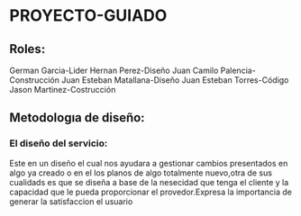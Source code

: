 # PROYECTO-GUIADO
## Roles:
German Garcia-Lider
Hernan Perez-Diseño
Juan Camilo Palencia-Construcción
Juan Esteban Matallana-Diseño
Juan Esteban Torres-Código
Jason Martinez-Costrucción
## Metodologıa de diseño:
### El diseño del servicio:
Este en un diseño el cual nos ayudara a gestionar cambios presentados en algo ya creado o en el los planos de algo totalmente nuevo,otra de sus cualidads es que se diseña a base de la nesecidad que tenga el cliente y la capacidad que le pueda proporcionar el provedor.Expresa la importancia de generar la satisfaccion el usuario
